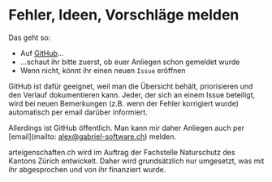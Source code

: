 # Fehler, Ideen, Vorschläge melden

Das geht so:

- Auf [GitHub](https://github.com/FNSKtZH/ae2/issues)...
- ...schaut ihr bitte zuerst, ob euer Anliegen schon gemeldet wurde
- Wenn nicht, könnt ihr einen neuen `Issue` eröffnen

GitHub ist dafür geeignet, weil man die Übersicht behält, priorisieren und den Verlauf dokumentieren kann. Jeder, der sich an einem Issue beteiligt, wird bei neuen Bemerkungen (z.B. wenn der Fehler korrigiert wurde) automatisch per email darüber informiert.

Allerdings ist GitHub öffentlich. Man kann mir daher Anliegen auch per [email](mailto: alex@gabriel-software.ch) melden.

arteigenschaften.ch wird im Auftrag der Fachstelle Naturschutz des Kantons Zürich entwickelt. Daher wird grundsätzlich nur umgesetzt, was mit ihr abgesprochen und von ihr finanziert wurde.